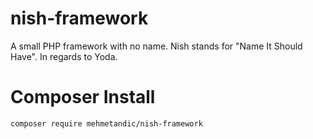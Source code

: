 # nish-framework
A small PHP framework with no name. Nish stands for "Name It Should Have". In regards to Yoda.

# Composer Install

```
composer require mehmetandic/nish-framework
```
